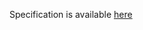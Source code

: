 Specification is available [here](https://docs.google.com/spreadsheets/d/1d_6E-9xVpSgLgdFOVLXUnc3W2geUaVQmhJp9_TqyzQk/edit#gid=0)
